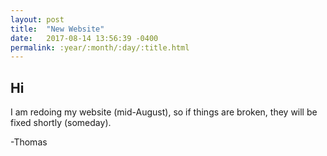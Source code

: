 ```yaml
---
layout: post
title:  "New Website"
date:   2017-08-14 13:56:39 -0400
permalink: :year/:month/:day/:title.html
---
```


## Hi ##

I am redoing my website (mid-August), so if things are broken, they will be fixed shortly (someday).

-Thomas
